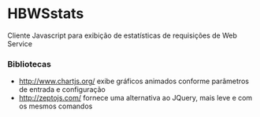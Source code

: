 # HBWSstats

Cliente Javascript para exibição de estatísticas de requisições de Web Service

### Bibliotecas

+ http://www.chartjs.org/ exibe gráficos animados conforme parâmetros de entrada e configuração
+ http://zeptojs.com/ fornece uma alternativa ao JQuery, mais leve e com os mesmos comandos
